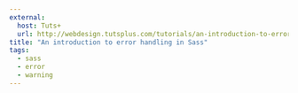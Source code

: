 ```yaml
---
external: 
  host: Tuts+
  url: http://webdesign.tutsplus.com/tutorials/an-introduction-to-error-handling-in-sass--cms-19996
title: "An introduction to error handling in Sass"
tags:
  - sass
  - error
  - warning
---
```

